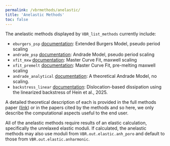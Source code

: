 ```yaml
---
permalink: /vbrmethods/anelastic/
title: 'Anelastic Methods'
toc: false
---
```


The anelastic methods displayed by `VBR_list_methods` currently include:

* `eburgers_psp` [documentation](/vbr/vbrmethods/anel/eburgerspsp/): Extended Burgers Model, pseudo period scaling
* `andrade_psp` [documentation](/vbr/vbrmethods/anel/andradepsp/): Andrade Model, pseudo period scaling
* `xfit_mxw` [documentation](/vbr/vbrmethods/anel/xfitmxw/): Master Curve Fit, maxwell scaling
* `xfit_premelt` [documentation](/vbr/vbrmethods/anel/xfitpremelt/): Master Curve Fit, pre-melting maxwell scaling
* `andrade_analytical` [documentation](/vbr/vbrmethods/anel/andradeanalytical/): A theoretical Andrade Model, no scaling.
* `backstress_linear` [documentation](/vbr/vbrmethods/anel/backstresslinear/): Dislocation-based dissipation using the linearized backstress of Hein et al., 2025. 

A detailed theoretical description of each is provided in the full methods paper ([link](https://doi.org/10.1016/j.pepi.2020.106639)) or in the papers cited by the methods and so here, we only describe the computational aspects useful to the end user.

All of the anelastic methods require results of an elastic calculation, specifically the unrelaxed elastic moduli. If calculated, the anelastic methods may also use moduli from `VBR.out.elastic.anh_poro` and default to those from `VBR.out.elastic.anharmonic`.
